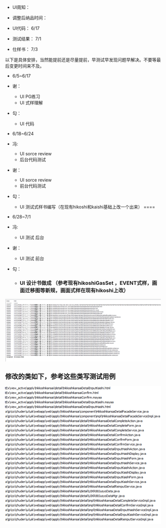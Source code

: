 
+ UI周知：

+ 调整后纳品时间：
+ UI代码：    6/17
+ 测试结果： 7/1
+ 仕样书：    7/3

以下是具体安排，当然能提前还是尽量提前，早测试早发现问题早解决。不要等最后变更时间来不及。
+ 6/5~6/17
+ 谢：
    + UI   PG练习     
    + UI   式样理解 
+ 勾：
    
    + UI 代码
+ 6/18~6/24
+ 冯:
    + UI   sorce review
    + 后台代码测试
+ 谢：
    + UI   sorce review
    + 前台代码测试
+ 勾：
    + UI   测试式样书编写（在现有hikoshi和kaishi基础上改一个出来）
====
+ 6/28~7/1
+ 冯:
  
    + UI  测试   后台
+ 谢：
  
    + UI  测试   前台
+ 勾：
    + ### UI  设计书做成 （参考现有hikoshiGasSet ，EVENT式样，画面迁移图等新规，画面式样在现有hikoshi上改）

![image-20200611110007577](6%E6%9C%88%E5%B7%A5%E4%BD%9C%E7%AC%94%E8%AE%B0.assets/image-20200611110007577.png)

## 修改的类如下，参考这些类写测试用例

![image-20200611110028648](6%E6%9C%88%E5%B7%A5%E4%BD%9C%E7%AC%94%E8%AE%B0.assets/image-20200611110028648.png)
